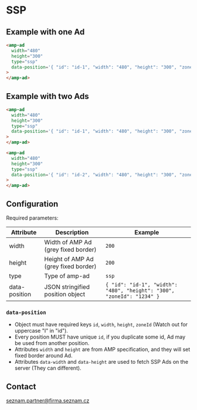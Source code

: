 <!---
 Copyright 2019 The AMP HTML Authors. All Rights Reserved.

 Licensed under the Apache License, Version 2.0 (the "License");
 you may not use this file except in compliance with the License.
 You may obtain a copy of the License at

  http://www.apache.org/licenses/LICENSE-2.0

 Unless required by applicable law or agreed to in writing, software
 distributed under the License is distributed on an "AS-IS" BASIS,
 WITHOUT WARRANTIES OR CONDITIONS OF ANY KIND, either express or implied.
 See the License for the specific language governing permissions and
 limitations under the License.
-->

# SSP

## Example with one Ad

```html
<amp-ad
  width="480"
  height="300"
  type="ssp"
  data-position='{ "id": "id-1", "width": "480", "height": "300", "zoneId": "1234" }'
>
</amp-ad>
```

## Example with two Ads

```html
<amp-ad
  width="480"
  height="300"
  type="ssp"
  data-position='{ "id": "id-1", "width": "480", "height": "300", "zoneId": "1234" }'
>
</amp-ad>

<amp-ad
  width="480"
  height="300"
  type="ssp"
  data-position='{ "id": "id-2", "width": "480", "height": "300", "zoneId": "1234" }'
>
</amp-ad>
```

## Configuration

Required parameters:

| Attribute     | Description                          | Example                                                               |
| ------------- | ------------------------------------ | --------------------------------------------------------------------- |
| width         | Width of AMP Ad (grey fixed border)  | `200`                                                                 |
| height        | Height of AMP Ad (grey fixed border) | `200`                                                                 |
| type          | Type of amp-ad                       | `ssp`                                                                 |
| data-position | JSON stringified position object     | `{ "id": "id-1", "width": "480", "height": "300", "zoneId": "1234" }` |

### `data-position`

-   Object must have required keys `id`, `width`, `height`, `zoneId` (Watch out for uppercase "I" in "id").
-   Every position MUST have unique `id`, if you duplicate some id, Ad may be used from another position.
-   Attributes `width` and `height` are from AMP specification, and they will set fixed border around Ad.
-   Attributes `data-width` and `data-height` are used to fetch SSP Ads on the server (They can different).

## Contact

seznam.partner@firma.seznam.cz
